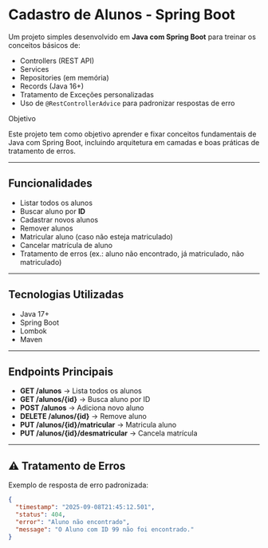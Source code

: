 # Cadastro de Alunos - Spring Boot

Um projeto simples desenvolvido em **Java com Spring Boot** para treinar os conceitos básicos de:

- Controllers (REST API)
- Services
- Repositories (em memória)
- Records (Java 16+)
- Tratamento de Exceções personalizadas
- Uso de `@RestControllerAdvice` para padronizar respostas de erro

Objetivo

Este projeto tem como objetivo aprender e fixar conceitos fundamentais de Java com Spring Boot, incluindo arquitetura em camadas e boas práticas de tratamento de erros.

---

##  Funcionalidades

- Listar todos os alunos
- Buscar aluno por **ID**
- Cadastrar novos alunos
- Remover alunos
- Matricular aluno (caso não esteja matriculado)
- Cancelar matrícula de aluno
- Tratamento de erros (ex.: aluno não encontrado, já matriculado, não matriculado)

---

## Tecnologias Utilizadas

- Java 17+
- Spring Boot
- Lombok
- Maven

---

##  Endpoints Principais

- **GET /alunos** → Lista todos os alunos  
- **GET /alunos/{id}** → Busca aluno por ID  
- **POST /alunos** → Adiciona novo aluno  
- **DELETE /alunos/{id}** → Remove aluno  
- **PUT /alunos/{id}/matricular** → Matricula aluno  
- **PUT /alunos/{id}/desmatricular** → Cancela matrícula  

---

## ⚠ Tratamento de Erros

Exemplo de resposta de erro padronizada:

```json
{
  "timestamp": "2025-09-08T21:45:12.501",
  "status": 404,
  "error": "Aluno não encontrado",
  "message": "O Aluno com ID 99 não foi encontrado."
}
